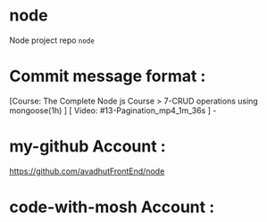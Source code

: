 # node 
Node project repo `node` 

# Commit message format : 
[Course: The Complete Node js Course > 7-CRUD operations using mongoose(1h) ] [ Video: #13-Pagination_mp4_1m_36s ] - 


# my-github Account : 
https://github.com/avadhutFrontEnd/node 

# code-with-mosh Account : 
